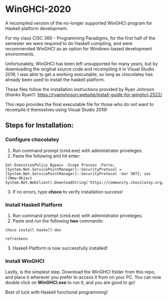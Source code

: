 # WinGHCI-2020
A recompiled version of the no-longer supported WinGHCI program for Haskell platform development.

For my class CISC 360 - Programming Paradigms, for the first half of the semester we were required to do Haskell compiling, and were recommended WinGHCI as an option for Windows-based development environments.

Unfortunately, WinGHCI has been left unsupported for many years, but by downloading the original source code and recompiling it in Visual Studio 2019, I was able to get a working executable, so long as chocolatey has already been used to install the haskell platform.

These files follow the installation instructions provided by Ryan Johnson (thanks Ryan!): https://ryanjohnson.website/install-guide-for-winghci-2522/

This repo provides the final executable file for those who do not want to recompile it themselves using Visual Studio 2019!

## Steps for Installation:
### Configure chocolatey
1. Run command prompt (cmd.exe) with administrator priveleges.
2. Paste the following and hit enter:
```
Set-ExecutionPolicy Bypass -Scope Process -Force; [System.Net.ServicePointManager]::SecurityProtocol = [System.Net.ServicePointManager]::SecurityProtocol -bor 3072; iex ((New-Object System.Net.WebClient).DownloadString('https://community.chocolatey.org/install.ps1'))
```
3. If no errors, type **choco** to verify installation success!

### Install Haskell Platform
1. Run command prompt (cmd.exe) with administrator priveleges.
2. Paste and run the following **two** commands:
```
choco install haskell-dev
```
```
refreshenv
```
3. Haskell Platform is now successfully installed!

### Install WinGHCI
Lastly, is the simplest step. Download the WinGHCI folder from this repo, and place it wherever you prefer to access it from on your PC. You can now double click on **WinGHCI.exe** to run it, and you are good to go!

Best of luck with Haskell functional programming!
